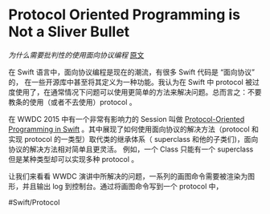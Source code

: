 # Protocol Oriented Programming is Not a Sliver Bullet 
*为什么需要批判性的使用面向协议编程*
[原文](http://chris.eidhof.nl/post/protocol-oriented-programming/)

在 Swift 语言中，面向协议编程是现在的潮流，有很多 Swift 代码是 “面向协议” 的， 在一些开源库中甚至将其定义为一种功能。我认为在 Swift 中 protocol 被过度使用了，在通常情况下问题可以使用更简单的方法来解决问题。总而言之：不要教条的使用（或者不去使用）protocol 。

在 WWDC 2015 中有一个非常有影响力的 Session 叫做 [Protocol-Oriented Programming in Swift](https://developer.apple.com/videos/play/wwdc2015/408/) 。其中展现了如何使用面向协议的解决方法（protocol 和实现 protocol 的一类型）取代类的继承体系（ superclass 和他的子类们)，面向协议的解决方法相对简单且更灵活。 例如，一个 Class 只能有一个 superclass 但是某种类型却可以实现多种 protocol 。

让我们来看看 WWDC  演讲中所解决的问题，一系列的画图命令需要被渲染为图形，并且输出 log 到控制台。通过将画图命令写到一个 protocol 中， 


#Swift/Protocol